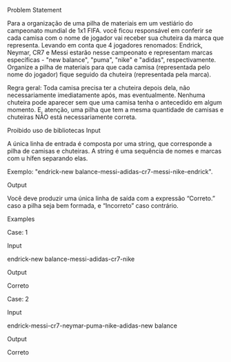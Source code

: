 Problem Statement

Para a organização de uma pilha de materiais em um vestiário do campeonato mundial de 1x1 FIFA. você ficou responsável em conferir se cada camisa com o nome de jogador vai receber sua chuteira da marca que representa. Levando em conta que 4 jogadores renomados: Endrick, Neymar, CR7 e Messi estarão nesse campeonato e representam marcas específicas - "new balance", "puma", "nike" e "adidas", respectivamente. Organize a pilha de materiais para que cada camisa (representada pelo nome do jogador) fique seguido da chuteira (representada pela marca).

Regra geral: Toda camisa precisa ter a chuteira depois dela, não necessariamente imediatamente após, mas eventualmente. Nenhuma chuteira pode aparecer sem que uma camisa tenha o antecedido em algum momento. E, atenção, uma pilha que tem a mesma quantidade de camisas e chuteiras NÃO está necessariamente correta.

Proibido uso de bibliotecas
Input

A única linha de entrada é composta por uma string, que corresponde a pilha de camisas e chuteiras. A string é uma sequência de nomes e marcas com u hífen separando elas.

Exemplo: "endrick-new balance-messi-adidas-cr7-messi-nike-endrick".

Output

Você deve produzir uma única linha de saída com a expressão “Correto.” caso a pilha seja bem formada, e “Incorreto” caso contrário.

Examples

Case: 1

Input

endrick-new balance-messi-adidas-cr7-nike

Output

Correto

Case: 2

Input

endrick-messi-cr7-neymar-puma-nike-adidas-new balance

Output

Correto